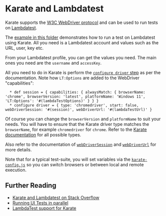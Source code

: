 # Karate and Lambdatest

Karate supports the [W3C WebDriver protocol](https://www.w3.org/TR/webdriver) and can be used to run tests on [Lambdatest](https://www.lambdatest.com).

The [example in this folder](lambdatest.feature) demonstrates how to run a test on Lambdatest using Karate. All you need is a Lambdatest account and values such as the URL, user, key etc.

From your Lambdatest profile, you can get the values you need. The main ones you need are the `username` and `accessKey`.

All you need to do in Karate is perform the [`configure driver` step](https://github.com/karatelabs/karate/tree/master/karate-core/#configure-driver) as per the documentation. Note how `LT:Options` are added to the WebDriver "capabilities":

```cucumber
  * def session = { capabilities: { alwaysMatch: { browserName: 'chrome', browserVersion: 'latest', platformName: 'Windows 11', 'LT:Options': '#(lambdaTestOptions)' } } }
  * configure driver = { type: 'chromedriver', start: false, webDriverSession: '#(session)', webDriverUrl: '#(lambdaTestUrl)' }
```

Of course you can change the `browserVersion` and `platformName` to suit your needs. You will have to ensure that the Karate driver type matches the `browserName`, for example `chromedriver` for `chrome`. Refer to the [Karate documentation](https://github.com/karatelabs/karate/tree/master/karate-core/#driver-types) for all possible types.

Also refer to the documentation of [`webDriverSession`](https://github.com/karatelabs/karate/tree/master/karate-core/#webdriversession) and [`webDriverUrl`](https://github.com/karatelabs/karate/tree/master/karate-core/#webdriverurl) for more details.

Note that for a typical test-suite, you will set variables via the [`karate-config.js`](https://github.com/karatelabs/karate/#karate-configjs) so you can switch browsers or between local and remote execution.

## Further Reading

* [Karate and Lambdatest on Stack Overflow](https://stackoverflow.com/search?q=%5Bkarate%5D+lambdatest)
* [Running UI Tests in parallel](https://stackoverflow.com/a/60387907/143475)
* [LambdaTest support for Karate](https://github.com/LambdaTest/hyperexecute-karate-sample)





